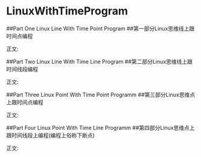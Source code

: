 # LinuxWithTimeProgram

##Part One Linux Line With Time Point Program
##第一部分Linux思维线上跟时间点编程
   
   正文:
   




##Part Two Linux Line With Time Line Program
##第二部分Linux思维线上跟时间线段编程

   正文:





##Part Three Linux Point With Time Point Programm
##第三部分Linux思维点上跟时间点编程

   正文:





##Part Four Linux Point With Time Line Programm
##第四部分Linux思维点上跟时间线段上编程(编程上俗称下断点)

   正文:
   


